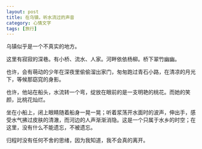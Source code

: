 ```yaml
---
layout: post
title: 在乌镇，听水流过的声音
category: 心情文字
tags: [旅行]
---
```

乌镇似乎是一个不真实的地方。

这里有寂寂的深巷。有小桥、流水、人家。河畔依依杨柳。桥下翠竹幽幽。

也许，会有萌动的少年在深夜里偷偷溜出家门，匆匆跑过青石小路，在清凉的月光下，等候那窈窕的身影。

也许，他站在船头，水流转一个弯，绽放在眼前的是一支明艳的桃花。而她的笑颜，比桃花灿烂。

坐在小船上，闭上眼睛随着船身一晃一晃；听着浆荡开水面时的波声，伸出手，感受水气拂过皮肤的清澈，而河边的人声渐渐消隐。这是一个只属于水乡的时空；在这里，没有什么不能遗忘，不被遗忘。

归程时没有任何不舍的思绪，因为我知道，我不会真的离开。